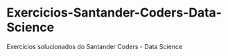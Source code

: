 # Exercicios-Santander-Coders-Data-Science
Exercícios solucionados do Santander Coders - Data Science

